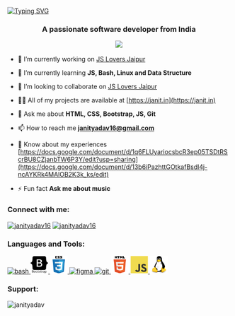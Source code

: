 [![Typing SVG](https://readme-typing-svg.herokuapp.com?color=fd418e&center=true&multiline=true&width=900&size=40&lines=Hello+World!!,+I'm+Janit+👻++++++++++)](https://git.io/typing-svg)


<h3 align="center">A passionate software developer from India</h3>

<div align="center">
  <img height="150" src="https://camo.githubusercontent.com/62da68eb62b1e5f175f7d1f0191dd89a653d7908feb22d37d4a0ab07365d6791/68747470733a2f2f6d656469612e67697068792e636f6d2f6d656469612f4d3967624264396e6244724f5475314d71782f67697068792e676966"  />
</div>
 <div align="center"> 

 </div>


- 🔭 I’m currently working on [JS Lovers Jaipur](https://github.com/jsloversjaipur)

- 🌱 I’m currently learning **JS, Bash, Linux and Data Structure**

- 👯 I’m looking to collaborate on [JS Lovers Jaipur](https://github.com/jsloversjaipur)

- 👨‍💻 All of my projects are available at [https://janit.in](https://janit.in)

- 💬 Ask me about **HTML, CSS, Bootstrap, JS, Git**

- 📫 How to reach me **janityadav16@gmail.com**

- 📄 Know about my experiences [https://docs.google.com/document/d/1q6FLUyariocsbcR3ep05TSDtRScrBU8CZjanbTW6P3Y/edit?usp=sharing](https://docs.google.com/document/d/13b6iPazhttGOtkafBsdl4j-ncAYKRk4MAlOB2K3k_ks/edit)

- ⚡ Fun fact **Ask me about music**

<h3 align="left">Connect with me:</h3>
<p align="left">
<a href="https://twitter.com/janityadav16" target="blank"><img align="center" src="https://raw.githubusercontent.com/rahuldkjain/github-profile-readme-generator/master/src/images/icons/Social/twitter.svg" alt="janityadav16" height="30" width="40" /></a>
<a href="https://linkedin.com/in/janit-yadav" target="blank"><img align="center" src="https://raw.githubusercontent.com/rahuldkjain/github-profile-readme-generator/master/src/images/icons/Social/linked-in-alt.svg" alt="janityadav16" height="30" width="40" /></a>

</p>

<h3 align="left">Languages and Tools:</h3>
<p align="left"> <a href="https://www.gnu.org/software/bash/" target="_blank" rel="noreferrer"> <img src="https://www.vectorlogo.zone/logos/gnu_bash/gnu_bash-icon.svg" alt="bash" width="40" height="40"/> </a> <a href="https://getbootstrap.com" target="_blank" rel="noreferrer"> <img src="https://raw.githubusercontent.com/devicons/devicon/master/icons/bootstrap/bootstrap-plain-wordmark.svg" alt="bootstrap" width="40" height="40"/> </a> <a href="https://www.w3schools.com/css/" target="_blank" rel="noreferrer"> <img src="https://raw.githubusercontent.com/devicons/devicon/master/icons/css3/css3-original-wordmark.svg" alt="css3" width="40" height="40"/> </a> <a href="https://www.figma.com/" target="_blank" rel="noreferrer"> <img src="https://www.vectorlogo.zone/logos/figma/figma-icon.svg" alt="figma" width="40" height="40"/> </a> <a href="https://git-scm.com/" target="_blank" rel="noreferrer"> <img src="https://www.vectorlogo.zone/logos/git-scm/git-scm-icon.svg" alt="git" width="40" height="40"/> </a> <a href="https://www.w3.org/html/" target="_blank" rel="noreferrer"> <img src="https://raw.githubusercontent.com/devicons/devicon/master/icons/html5/html5-original-wordmark.svg" alt="html5" width="40" height="40"/> </a> <a href="https://developer.mozilla.org/en-US/docs/Web/JavaScript" target="_blank" rel="noreferrer"> <img src="https://raw.githubusercontent.com/devicons/devicon/master/icons/javascript/javascript-original.svg" alt="javascript" width="40" height="40"/> </a> <a href="https://www.linux.org/" target="_blank" rel="noreferrer"> <img src="https://raw.githubusercontent.com/devicons/devicon/master/icons/linux/linux-original.svg" alt="linux" width="40" height="40"/> </a><a href="https://upload.wikimedia.org/wikipedia/commons/9/9f/Vimlogo.svg" target="_blank" rel="noreferrer"> </a> </p>

<h3 align="left">Support:</h3>
<p><a href="https://www.buymeacoffee.com/janityadav16"> <img align="left" src="https://cdn.buymeacoffee.com/buttons/v2/default-yellow.png" height="50" width="210" alt="janityadav" /></a></p><br><br>
